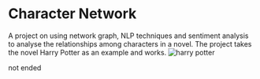 # Character Network
A project on using network graph, NLP techniques and sentiment analysis to analyse the relationships among characters in a novel. The project takes the novel Harry Potter as an example and works. 
![harry potter](https://user-images.githubusercontent.com/30411828/47213848-cebcbf00-d3ce-11e8-905e-0d0701a4c5b5.gif)

not ended
